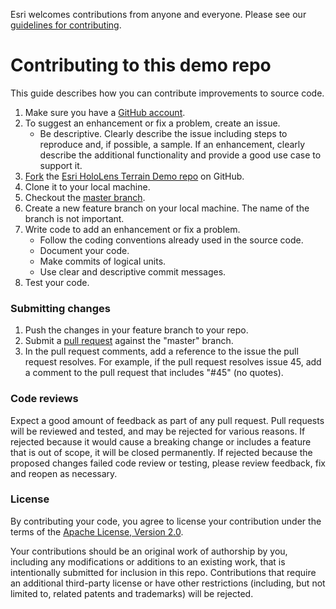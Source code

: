 Esri welcomes contributions from anyone and everyone. Please see our
[guidelines for contributing](https://github.com/esri/contributing).

# Contributing to this demo repo

This guide describes how you can contribute improvements to source code.

1. Make sure you have a [GitHub account](https://github.com/signup/free).
2. To suggest an enhancement or fix a problem, create an issue.    
    * Be descriptive.  Clearly describe the issue including steps to reproduce and, if possible, a sample.  If an enhancement, clearly describe the additional functionality and provide a good use case to support it.     
3. [Fork](https://help.github.com/articles/fork-a-repo) the [Esri HoloLens Terrain Demo repo](https://github.com/Esri/Esri-HoloLens-Terrain-Demo/) on GitHub.
4. Clone it to your local machine.
5. Checkout the [master branch](https://github.com/Esri/Esri/Esri-HoloLens-Terrain-Demo/tree/master).
6. Create a new feature branch on your local machine.  The name of the branch is not important.     
7. Write code to add an enhancement or fix a problem.  
    * Follow the coding conventions already used in the source code.
    * Document your code.
    * Make commits of logical units.  
    * Use clear and descriptive commit messages.
8. Test your code.

### Submitting changes
1. Push the changes in your feature branch to your repo.
2. Submit a [pull request](https://help.github.com/articles/using-pull-requests) against the "master" branch. 
3. In the pull request comments, add a reference to the issue the pull request resolves.  For example, if the pull request resolves issue 45, add a comment to the pull request that includes "#45" (no quotes).    

### Code reviews
Expect a good amount of feedback as part of any pull request.  Pull requests will be reviewed and tested, and may be rejected for various reasons.  If rejected because it would cause a breaking change or includes a feature that is out of scope, it will be closed permanently.  If rejected because the proposed changes failed code review or testing, please review feedback, fix and reopen as necessary.  

### License
By contributing your code, you agree to license your contribution under the terms of the [Apache License, Version 2.0](license.txt).      

Your contributions should be an original work of authorship by you, including any modifications or additions to an existing work, that is intentionally submitted for inclusion in this repo.  Contributions that require an additional third-party license or have other restrictions (including, but not limited to, related patents and trademarks) will be rejected.   

  
